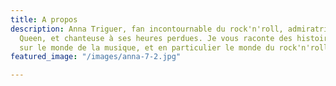 ```yaml
---
title: A propos
description: Anna Triguer, fan incontournable du rock'n'roll, admiratrice du groupe
  Queen, et chanteuse à ses heures perdues. Je vous raconte des histoires et des anecdotes
  sur le monde de la musique, et en particulier le monde du rock'n'roll.
featured_image: "/images/anna-7-2.jpg"

---
```

